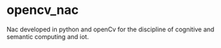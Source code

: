 # opencv_nac

Nac developed in python and openCv for the discipline of cognitive and semantic computing and iot.

